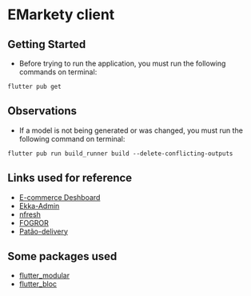 # EMarkety client

## Getting Started
- Before trying to run the application, you must run the following commands on terminal:
```
flutter pub get
```

## Observations
- If a model is not being generated or was changed, you must run the following command on terminal:
```
flutter pub run build_runner build --delete-conflicting-outputs
```

## Links used for reference
- [E-commerce Deshboard](https://dribbble.com/shots/19190972-E-commerce-Deshboard)
- [Ekka-Admin](https://loopinfosol.in/themeforest/ekka-html-v32/ekka-admin/index.html)
- [nfresh](https://themeforest.net/item/nfresh-food-grocery-app-ui-kit-for-sketch/31621728)
- [FOGROR](https://themeforest.net/item/fogro-food-grocery-app-ui-kit-for-adobe-xd/31303286)
- [Patão-delivery](https://delivery.patao.com.br)

## Some packages used
- [flutter_modular](https://modular.flutterando.com.br/docs/flutter_modular/start)
- [flutter_bloc](https://bloclibrary.dev/#/gettingstarted)
